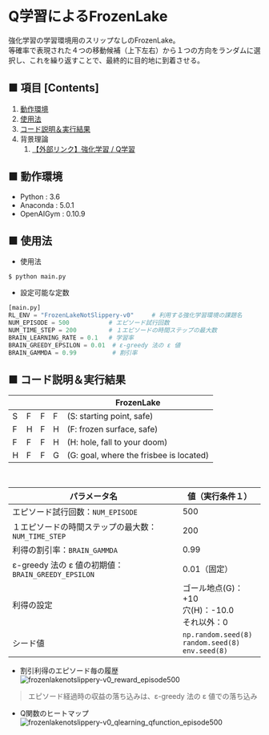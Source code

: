 # Q学習によるFrozenLake
強化学習の学習環境用のスリップなしのFrozenLake。<br>
等確率で表現された４つの移動候補（上下左右）から１つの方向をランダムに選択し、これを繰り返すことで、最終的に目的地に到着させる。<br>

## ■ 項目 [Contents]
1. [動作環境](#動作環境)
1. [使用法](#使用法)
1. [コード説明＆実行結果](#コード説明＆実行結果)
1. 背景理論
    1. [【外部リンク】強化学習 / Q学習](https://github.com/Yagami360/My_NoteBook/blob/master/%E6%83%85%E5%A0%B1%E5%B7%A5%E5%AD%A6/%E6%83%85%E5%A0%B1%E5%B7%A5%E5%AD%A6_%E6%A9%9F%E6%A2%B0%E5%AD%A6%E7%BF%92_%E5%BC%B7%E5%8C%96%E5%AD%A6%E7%BF%92.md#Q%E5%AD%A6%E7%BF%92)

## ■ 動作環境

- Python : 3.6
- Anaconda : 5.0.1
- OpenAIGym : 0.10.9

## ■ 使用法

- 使用法
```
$ python main.py
```

- 設定可能な定数
```python
[main.py]
RL_ENV = "FrozenLakeNotSlippery-v0"     # 利用する強化学習環境の課題名
NUM_EPISODE = 500           # エピソード試行回数
NUM_TIME_STEP = 200         # １エピソードの時間ステップの最大数
BRAIN_LEARNING_RATE = 0.1   # 学習率
BRAIN_GREEDY_EPSILON = 0.01  # ε-greedy 法の ε 値
BRAIN_GAMMDA = 0.99          # 割引率
```

<a id="コード説明＆実行結果"></a>

## ■ コード説明＆実行結果
<!--
このFrozenLakeでは、床が凍っているので進みたい方向に確実に進めるわけではありません。
進みたい方向へは1/3の確率でしか進めず、残り1/3ずつの確率で進む方向が90度変わります。例えば、下を選択した場合、1/3で下に進み、1/3で右、1/3で左に進みます。<br>
-->

|||||FrozenLake|
|---|---|---|---|---|
|S|F|F|F|(S: starting point, safe)|
|F|H|F|H|(F: frozen surface, safe)|
|F|F|F|H|(H: hole, fall to your doom)|
|H|F|F|G|(G: goal, where the frisbee is located)|

<br>

|パラメータ名|値（実行条件１）|
|---|---|
|エピソード試行回数：`NUM_EPISODE`|500|
|１エピソードの時間ステップの最大数：`NUM_TIME_STEP`|200|
|利得の割引率：`BRAIN_GAMMDA`|0.99|
|ε-greedy 法の ε 値の初期値：`BRAIN_GREEDY_EPSILON`|0.01（固定）|
|利得の設定|ゴール地点(G)：+10<br>穴(H)：-10.0<br>それ以外：0|
|シード値|`np.random.seed(8)`<br>`random.seed(8)`<br>`env.seed(8)`|

- 割引利得のエピソード毎の履歴<br>
![frozenlakenotslippery-v0_reward_episode500](https://user-images.githubusercontent.com/25688193/53085869-359de080-3547-11e9-946b-7ee691362a53.png)<br>
> エピソード経過時の収益の落ち込みは、ε-greedy 法の ε 値での落ち込み

- Q関数のヒートマップ<br>
![frozenlakenotslippery-v0_qlearning_qfunction_episode500](https://user-images.githubusercontent.com/25688193/53085870-359de080-3547-11e9-9f8a-3fba9cf7168f.png)<br>
